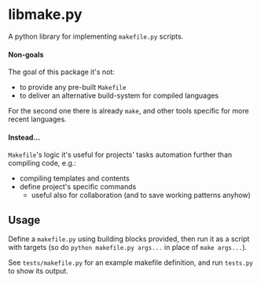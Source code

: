 # libmake.py

A python library for implementing `makefile.py` scripts.

#### Non-goals

The goal of this package it's not:

- to provide any pre-built `Makefile`
- to deliver an alternative build-system for compiled languages

For the second one there is already `make`, and other tools specific for more
recent languages.

#### Instead...

`Makefile`'s logic it's useful for projects' tasks automation further than
compiling code, e.g.:

- compiling templates and contents
- define project's specific commands
  - useful also for collaboration (and to save working patterns anyhow)

## Usage

Define a `makefile.py` using building blocks provided, then run it as a script
with targets (so do `python makefile.py args...` in place of `make args...`).

See `tests/makefile.py` for an example makefile definition, and run `tests.py`
to show its output.
